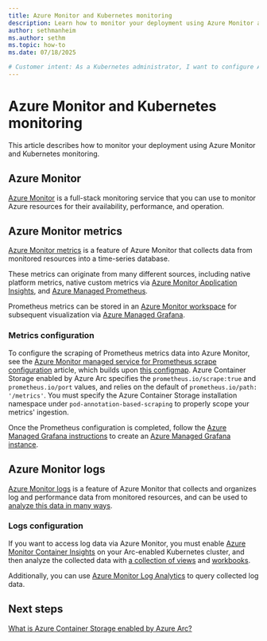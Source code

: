```yaml
---
title: Azure Monitor and Kubernetes monitoring
description: Learn how to monitor your deployment using Azure Monitor and Kubernetes monitoring in Azure Container Storage enabled by Azure Arc.
author: sethmanheim
ms.author: sethm
ms.topic: how-to
ms.date: 07/18/2025

# Customer intent: As a Kubernetes administrator, I want to configure Azure Monitor to collect metrics and logs from my deployment, so that I can ensure the availability and performance of my applications in Azure Container Storage.
---
```


# Azure Monitor and Kubernetes monitoring

This article describes how to monitor your deployment using Azure Monitor and Kubernetes monitoring.

## Azure Monitor

[Azure Monitor](/azure/azure-monitor/essentials/monitor-azure-resource) is a full-stack monitoring service that you can use to monitor Azure resources for their availability, performance, and operation.

## Azure Monitor metrics

[Azure Monitor metrics](/azure/azure-monitor/essentials/data-platform-metrics) is a feature of Azure Monitor that collects data from monitored resources into a time-series database.

These metrics can originate from many different sources, including native platform metrics, native custom metrics via [Azure Monitor Application Insights](/azure/azure-monitor/insights/insights-overview), and [Azure Managed Prometheus](/azure/azure-monitor/essentials/prometheus-metrics-overview).

Prometheus metrics can be stored in an [Azure Monitor workspace](/azure/azure-monitor/essentials/azure-monitor-workspace-overview) for subsequent visualization via [Azure Managed Grafana](/azure/managed-grafana/overview).

### Metrics configuration

To configure the scraping of Prometheus metrics data into Azure Monitor, see the [Azure Monitor managed service for Prometheus scrape configuration](/azure/azure-monitor/containers/prometheus-metrics-scrape-configuration#enable-pod-annotation-based-scraping) article, which builds upon [this configmap](https://aka.ms/azureprometheus-addon-settings-configmap). Azure Container Storage enabled by Azure Arc specifies the `prometheus.io/scrape:true` and `prometheus.io/port` values, and relies on the default of `prometheus.io/path: '/metrics'`. You must specify the Azure Container Storage installation namespace under `pod-annotation-based-scraping` to properly scope your metrics' ingestion.

Once the Prometheus configuration is completed, follow the [Azure Managed Grafana instructions](/azure/managed-grafana/overview) to create an [Azure Managed Grafana instance](/azure/managed-grafana/quickstart-managed-grafana-portal).

## Azure Monitor logs

[Azure Monitor logs](/azure/azure-monitor/logs/data-platform-logs) is a feature of Azure Monitor that collects and organizes log and performance data from monitored resources, and can be used to [analyze this data in many ways](/azure/azure-monitor/logs/data-platform-logs#use-cases).

### Logs configuration

If you want to access log data via Azure Monitor, you must enable [Azure Monitor Container Insights](/azure/azure-monitor/containers/container-insights-overview) on your Arc-enabled Kubernetes cluster, and then analyze the collected data with [a collection of views](/azure/azure-monitor/containers/container-insights-analyze) and [workbooks](/azure/azure-monitor/containers/container-insights-reports).

Additionally, you can use [Azure Monitor Log Analytics](/azure/azure-monitor/logs/log-analytics-tutorial) to query collected log data.

## Next steps

[What is Azure Container Storage enabled by Azure Arc?](overview.md)
